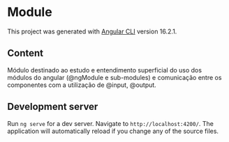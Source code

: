 # Module

This project was generated with [Angular CLI](https://github.com/angular/angular-cli) version 16.2.1.

## Content

Módulo destinado ao estudo e entendimento superficial do uso dos módulos do angular (@ngModule e sub-modules) e comunicação entre 
os componentes com a utilização de @input, @output.

## Development server

Run `ng serve` for a dev server. Navigate to `http://localhost:4200/`. The application will automatically reload if you change any of the source files.

